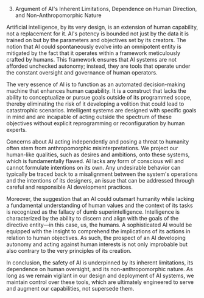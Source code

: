 3. Argument of AI's Inherent Limitations, Dependence on Human Direction, and Non-Anthropomorphic Nature

Artificial intelligence, by its very design, is an extension of human capability, not a replacement for it. AI's potency is bounded not just by the data it is trained on but by the parameters and objectives set by its creators. The notion that AI could spontaneously evolve into an omnipotent entity is mitigated by the fact that it operates within a framework meticulously crafted by humans. This framework ensures that AI systems are not afforded unchecked autonomy; instead, they are tools that operate under the constant oversight and governance of human operators. 

The very essence of AI is to function as an automated decision-making machine that enhances human capability. It is a construct that lacks the ability to conceptualize or pursue goals outside of its programmed scope, thereby eliminating the risk of it developing a volition that could lead to catastrophic scenarios. Intelligent systems are designed with specific goals in mind and are incapable of acting outside the spectrum of these objectives without explicit reprogramming or reconfiguration by human experts. 

Concerns about AI acting independently and posing a threat to humanity often stem from anthropomorphic misinterpretations. We project our human-like qualities, such as desires and ambitions, onto these systems, which is fundamentally flawed. AI lacks any form of conscious will and cannot formulate intentions on its own. Any undesirable behavior can typically be traced back to a misalignment between the system's operations and the intentions of its designers, an issue that can be addressed through careful and responsible AI development practices.

Moreover, the suggestion that an AI could outsmart humanity while lacking a fundamental understanding of human values and the context of its tasks is recognized as the fallacy of dumb superintelligence. Intelligence is characterized by the ability to discern and align with the goals of the directive entity—in this case, us, the humans. A sophisticated AI would be equipped with the insight to comprehend the implications of its actions in relation to human objectives. As such, the prospect of an AI developing autonomy and acting against human interests is not only improbable but also contrary to the very principles of its creation.

In conclusion, the safety of AI is underpinned by its inherent limitations, its dependence on human oversight, and its non-anthropomorphic nature. As long as we remain vigilant in our design and deployment of AI systems, we maintain control over these tools, which are ultimately engineered to serve and augment our capabilities, not supersede them.